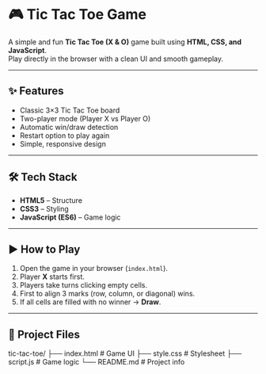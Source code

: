 # 🎮 Tic Tac Toe Game  

A simple and fun **Tic Tac Toe (X & O)** game built using **HTML, CSS, and JavaScript**.  
Play directly in the browser with a clean UI and smooth gameplay.  

---

## ✨ Features  
- Classic 3×3 Tic Tac Toe board  
- Two-player mode (Player X vs Player O)  
- Automatic win/draw detection  
- Restart option to play again  
- Simple, responsive design  

---

## 🛠 Tech Stack  
- **HTML5** – Structure  
- **CSS3** – Styling  
- **JavaScript (ES6)** – Game logic  

---

## ▶️ How to Play  
1. Open the game in your browser (`index.html`).  
2. Player **X** starts first.  
3. Players take turns clicking empty cells.  
4. First to align 3 marks (row, column, or diagonal) wins.  
5. If all cells are filled with no winner → **Draw**.  

---

## 📂 Project Files  
tic-tac-toe/
├── index.html # Game UI
├── style.css # Stylesheet
├── script.js # Game logic
└── README.md # Project info
